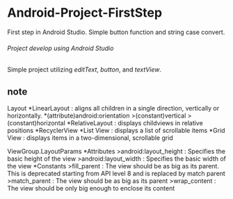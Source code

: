 # Android-Project-FirstStep
First step in Android Studio. Simple button function and string case convert.

###### Project develop using Android Studio

Simple project utilizing *editText*, *button*, and *textView*. 



## note
Layout
	*LinearLayout : aligns all children in a single direction, vertically or horizontally.
		*(attribute)android:orientation
			>(constant)vertical
			>(constant)horizontal
	*RelativeLayout : displays childviews in relative positions
	*RecyclerView
	*List View : displays a list of scrollable items
	*Grid View : displays items in a two-dimensional, scrollable grid


ViewGroup.LayoutParams
	*Attributes
		>android:layout_height : Specifies the basic height of the view
		>android:layout_width : Specifies the basic width of the view
	*Constants
		>fill_parent : The view should be as big as its parent. This is deprecated starting from API level 8 and is replaced by match parent
		>match_parent : The view should be as big as its parent
		>wrap_content : The view should be only big enough to enclose its content
